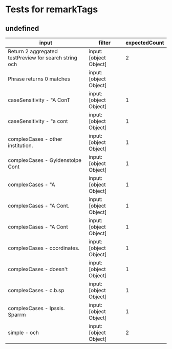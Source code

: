 # Tests for remarkTags

## undefined

| input                                                 | filter                 | expectedCount |
| ----------------------------------------------------- | ---------------------- | ------------- |
| Return 2 aggregated testPreview for search string och | input: [object Object] | 2             |
| Phrase returns 0 matches                              | input: [object Object] |               |
| caseSensitivity - "A ConT                             | input: [object Object] | 1             |
| caseSensitivity - "a cont                             | input: [object Object] | 1             |
| complexCases - other institution.                     | input: [object Object] | 1             |
| complexCases - Gyldenstolpe Cont                      | input: [object Object] | 1             |
| complexCases - "A                                     | input: [object Object] | 1             |
| complexCases - "A Cont.                               | input: [object Object] | 1             |
| complexCases - "A Cont                                | input: [object Object] | 1             |
| complexCases - coordinates.                           | input: [object Object] | 1             |
| complexCases - doesn't                                | input: [object Object] | 1             |
| complexCases - c.b.sp                                 | input: [object Object] | 1             |
| complexCases - Ipssis. Sparrm                         | input: [object Object] | 1             |
| simple - och                                          | input: [object Object] | 2             |